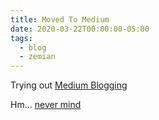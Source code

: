 ```yaml
---
title: Moved To Medium
date: 2020-03-22T00:00:00-05:00
tags:
  - blog
  - zemian
---
```


Trying out [Medium Blogging](https://medium.com/@zemiandeng)

Hm... [never mind](2020-08-01-move-back-to-github.md)
